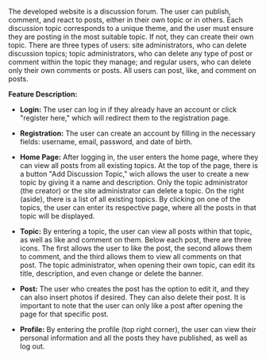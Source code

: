 The developed website is a discussion forum. The user can publish, comment, and react to posts, either in their own topic or in others.
Each discussion topic corresponds to a unique theme, and the user must ensure they are posting in the most suitable topic. If not, they can create their own topic.
There are three types of users: site administrators, who can delete discussion topics; topic administrators, who can delete any type of post or comment within the topic they manage; and regular users, who can delete only their own comments or posts. All users can post, like, and comment on posts.

**Feature Description:**

  - **Login:**
    The user can log in if they already have an account or click "register here," which will redirect them to the registration page.

  - **Registration:**
    The user can create an account by filling in the necessary fields: username, email, password, and date of birth.

  - **Home Page:**
    After logging in, the user enters the home page, where they can view all posts from all existing topics.
    At the top of the page, there is a button "Add Discussion Topic," wich allows the user to create a new topic by giving it a name and description. Only the topic administrator (the creator) or the site administrator can delete a topic.
    On the right (aside), there is a list of all existing topics. By clicking on one of the topics, the user can enter its respective page, where all the posts in that topic will be displayed.

  - **Topic:**
    By entering a topic, the user can view all posts within that topic, as well as like and comment on them.
    Below each post, there are three icons. The first allows the user to like the post, the second allows them to comment, and the third allows them to view all comments on that post.
    The topic administrator, when opening their own topic, can edit its title, description, and even change or delete the banner.

  - **Post:**
    The user who creates the post has the option to edit it, and they can also insert photos if desired. They can also delete their post.
    It is important to note that the user can only like a post after opening the page for that specific post.

  - **Profile:**
    By entering the profile (top right corner), the user can view their personal information and all the posts they have published, as well as log out.
